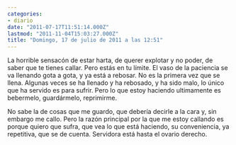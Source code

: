 ```yaml
---
categories:
- diario
date: "2011-07-17T11:51:14.000Z"
lastmod: "2011-11-04T15:03:27.000Z"
title: "Domingo, 17 de julio de 2011 a las 12:51"
---
```


La horrible sensacón de estar harta, de querer explotar y no poder, de saber que te tienes callar. Pero estás en tu lí­mite. El vaso de la paciencia se va llenando gota a gota, y ya está a rebosar. No es la primera vez que se llena. Algunas veces se ha llenado y ha rebosado, y ha sido malo, lo único que ha servido es para sufrir. Pero lo que estoy haciendo ultimamente es bebermelo, guardármelo, reprimirme.

No sabe la de cosas que me guardo, que deberí­a decirle a la cara y, sin embargo me callo.
Pero la razón principal por la que me estoy callando es porque quiero que sufra, que vea lo que está haciendo, su conveniencia, ya repetitiva, que se de cuenta.
Servidora está hasta el ovario derecho.